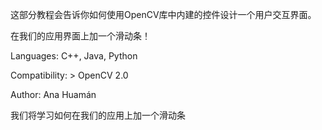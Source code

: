 这部分教程会告诉你如何使用OpenCV库中内建的控件设计一个用户交互界面。

在我们的应用界面上加一个滑动条！

Languages: C++, Java, Python

Compatibility: > OpenCV 2.0

Author: Ana Huamán

我们将学习如何在我们的应用上加一个滑动条